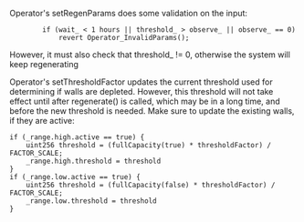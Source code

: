 Operator's setRegenParams does some validation on the input:
```
        if (wait_ < 1 hours || threshold_ > observe_ || observe_ == 0)
            revert Operator_InvalidParams();
```
However, it must also check that threshold_ != 0, otherwise the system will keep regenerating

Operator's setThresholdFactor updates the current threshold used for determining if walls are depleted. However, this threshold will not take effect until after regenerate() is called, which may be in a long time, and before the new threshold is needed.
Make sure to update the existing walls, if they are active:
```
if (_range.high.active == true) {
    uint256 threshold = (fullCapacity(true) * thresholdFactor) / FACTOR_SCALE;
    _range.high.threshold = threshold
}
if (_range.low.active == true) {
    uint256 threshold = (fullCapacity(false) * thresholdFactor) / FACTOR_SCALE;
    _range.low.threshold = threshold
}
```
